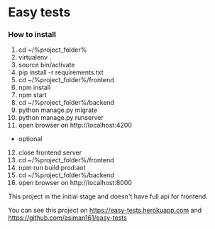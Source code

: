# Easy tests
### How to install

1) cd ~/%project_folder%
2) virtualenv .
3) source bin/activate
4) pip install -r requirements.txt
5) cd ~/%project_folder%/frontend
6) npm install
7) npm start
8) cd ~/%project_folder%/backend
9) python manage.py migrate
10) python manage.py runserver
11) open browser on http://localhost:4200

- optional
12) close frontend server
13) cd ~/%project_folder%/frontend
14) npm run build:prod:aot
15) cd ~/%project_folder%/backend
16) open browser on http://localhost:8000

This project in the initial stage and doesn't have full api for frontend.

You can see this project on https://easy-tests.herokuapp.com
and https://github.com/asiman161/easy-tests
